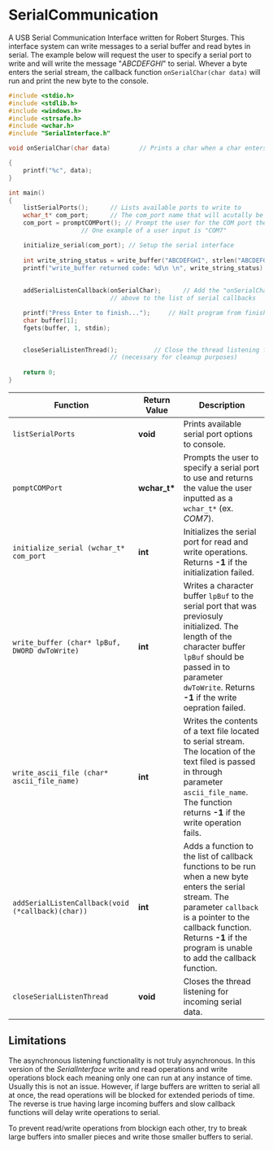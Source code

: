 # SerialCommunication
A USB Serial Communication Interface written for Robert Sturges. This interface system can write messages to a serial buffer and read bytes in serial. The example below will request the user to specify a serial port to write and will write the message "*ABCDEFGHI*" to serial. Whever a byte enters the serial stream, the callback function ``onSerialChar(char data)`` will run and print the new byte to the console.

```cpp
#include <stdio.h>
#include <stdlib.h>
#include <windows.h>
#include <strsafe.h>
#include <wchar.h>
#include "SerialInterface.h"

void onSerialChar(char data)		// Prints a char when a char enters the serial

{
	printf("%c", data);
}

int main()
{
	listSerialPorts();		// Lists available ports to write to
	wchar_t* com_port;		// The com_port name that will acutally be used
	com_port = promptCOMPort();	// Prompt the user for the COM port the want to connect to.
					// One example of a user input is "COM7"

	initialize_serial(com_port); // Setup the serial interface
	
	int write_string_status = write_buffer("ABCDEFGHI", strlen("ABCDEFGHI") + 1);	// Write to serial
	printf("write_buffer returned code: %d\n \n", write_string_status);		// Print write status
  
  
	addSerialListenCallback(onSerialChar);  	// Add the "onSerialChar" function declared 
							// above to the list of serial callbacks

	printf("Press Enter to finish...");		// Halt program from finishing
	char buffer[1];
	fgets(buffer, 1, stdin);


	closeSerialListenThread();			// Close the thread listening for serial data 
							// (necessary for cleanup purposes)
	
	return 0;
}
```

| Function      |    Return Value  | Description |
| ------------- | ----------- | ----------- |
| ``listSerialPorts``   |   **void**        | Prints available serial port options to console.                                                           |
| ``pomptCOMPort``     |   **wchar_t\***   | Prompts the user to specify a serial port to use and returns the value the user inputted as a ``wchar_t*`` (ex. *COM7*). |
| ``initialize_serial (wchar_t* com_port`` | **int** | Initializes the serial port for read and write operations. Returns **-1** if the initialization failed. |
| ``write_buffer (char* lpBuf, DWORD dwToWrite)`` | **int** | Writes a character buffer ``lpBuf`` to the serial port that was previosuly initialized. The length of the character buffer ``lpBuf`` should be passed in to parameter ``dwToWrite``. Returns **-1** if the write oepration failed. |
| ``write_ascii_file (char* ascii_file_name)`` | **int** | Writes the contents of a text file located to serial stream. The location of the text filed is passed in through parameter ``ascii_file_name``. The function returns **-1** if the write operation fails. |
| ``addSerialListenCallback(void (*callback)(char))`` | **int** | Adds a function to the list of callback functions to be run when a new byte enters the serial stream. The parameter ``callback`` is a pointer to the callback function. Returns **-1** if the program is unable to add the callback function.
| ``closeSerialListenThread`` | **void** | Closes the thread listening for incoming serial data. |

## Limitations
The asynchronous listening functionality is not truly asynchronous. In this version of the *SerialInterface* write and read operations and write operations block each meaning only one can run at any instance of time. Usually this is not an issue. However, if large buffers are written to serial all at once, the read operations will be blocked for extended periods of time. The reverse is true having large incoming buffers and slow callback functions will delay write operations to serial. 

To prevent read/write operations from blockign each other, try to break large buffers into smaller pieces and write those smaller buffers to serial.
